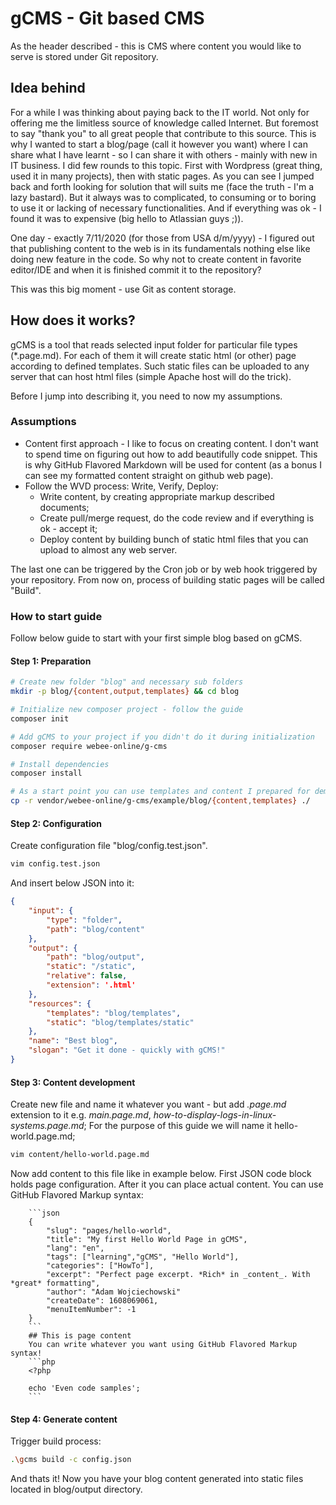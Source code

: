 # gCMS - Git based CMS
As the header described - this is CMS where content you would like to serve is stored under Git repository.

## Idea behind
For a while I was thinking about paying back to the IT world. Not only for offering me the limitless source of knowledge called Internet. But foremost to say "thank you" to all great people that contribute to this source. This is why I wanted to start a blog/page (call it however you want) where I can share what I have learnt - so I can share it with others - mainly with new in IT business.
I did few rounds to this topic. First with Wordpress (great thing, used it in many projects), then with static pages. As you can see I jumped back and forth looking for solution that will suits me (face the truth - I'm a lazy bastard). But it always was to complicated, to consuming or to boring to use it or lacking of necessary functionalities. And if everything was ok - I found it was to expensive (big hello to Atlassian guys ;)).

One day - exactly 7/11/2020 (for those from USA d/m/yyyy) - I figured out that publishing content to the web is in its fundamentals nothing else like doing new feature in the code. So why not to create content in favorite editor/IDE and when it is finished commit it to the repository?

This was this big moment - use Git as content storage.

## How does it works?
gCMS is a tool that reads selected input folder for particular file types (*.page.md). For each of them it will create static html (or other) page according to defined templates. Such static files can be uploaded to any server that can host html files (simple Apache host will do the trick).

Before I jump into describing it, you need to now my assumptions.

### Assumptions
* Content first approach - I like to focus on creating content. I don't want to spend time on figuring out how to add beautifully code snippet. This is why GitHub Flavored Markdown will be used for content (as a bonus I can see my formatted content straight on github web page).
* Follow the WVD process: Write, Verify, Deploy:
    * Write content, by creating appropriate markup described documents;
    * Create pull/merge request, do the code review and if everything is ok - accept it;
    * Deploy content by building bunch of static html files that you can upload to almost any web server.

The last one can be triggered by the Cron job or by web hook triggered by your repository. From now on, process of building static pages will be called "Build".

### How to start guide
Follow below guide to start with your first simple blog based on gCMS.

#### Step 1: Preparation
```bash
# Create new folder "blog" and necessary sub folders
mkdir -p blog/{content,output,templates} && cd blog

# Initialize new composer project - follow the guide
composer init

# Add gCMS to your project if you didn't do it during initialization
composer require webee-online/g-cms

# Install dependencies
composer install

# As a start point you can use templates and content I prepared for demo - but be warned - eye pain guaranteed!!!
cp -r vendor/webee-online/g-cms/example/blog/{content,templates} ./
```
#### Step 2: Configuration
Create configuration file "blog/config.test.json".
```bash
vim config.test.json
```
And insert below JSON into it:
```json
{
    "input": {
        "type": "folder",
        "path": "blog/content"
    },
    "output": {
        "path": "blog/output",
        "static": "/static",
        "relative": false,
        "extension": '.html'
    },
    "resources": {
        "templates": "blog/templates",
        "static": "blog/templates/static"
    },
    "name": "Best blog",
    "slogan": "Get it done - quickly with gCMS!"
}
```

#### Step 3: Content development
Create new file and name it whatever you want - but add *.page.md* extension to it e.g. *main.page.md*, *how-to-display-logs-in-linux-systems.page.md*;
For the purpose of this guide we will name it hello-world.page.md;
```bash
vim content/hello-world.page.md
```
Now add content to this file like in example below. First JSON code block holds page configuration. After it you can place actual content. You can use GitHub Flavored Markup syntax:
```
    ```json
    {
        "slug": "pages/hello-world",
        "title": "My first Hello World Page in gCMS",
        "lang": "en",
        "tags": ["learning","gCMS", "Hello World"],
        "categories": ["HowTo"],
        "excerpt": "Perfect page excerpt. *Rich* in _content_. With *great* formatting",
        "author": "Adam Wojciechowski"
        "createDate": 1608069061,
        "menuItemNumber": -1
    }
    ```
    ## This is page content
    You can write whatever you want using GitHub Flavored Markup syntax!
    ```php
    <?php

    echo 'Even code samples';
    ```
```

#### Step 4: Generate content
Trigger build process:
```bash
.\gcms build -c config.json
```

And thats it! Now you have your blog content generated into static files located in blog/output directory.
